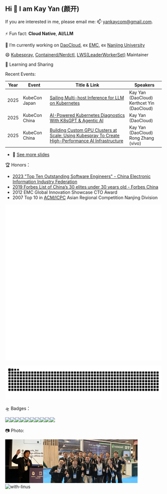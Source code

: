 ## Hi 👋 I am Kay Yan (颜开)

If you are interested in me, please email me:  📫 yankaycom@gmail.com. 

⚡ Fun fact: **Cloud Native**, **AI/LLM**  

🔭 I’m currently working on [DaoCloud](https://www.daocloud.io/en/), ex [EMC](https://en.wikipedia.org/wiki/Dell_EMC), ex [Nanjing University](https://en.wikipedia.org/wiki/Nanjing_University)

😄 [Kubespray](https://github.com/kubernetes-sigs/kubespray), [Containerd/Nerdctl](https://github.com/containerd/nerdctl), [LWS(LeaderWorkerSet)](https://github.com/kubernetes-sigs/lws) Maintainer

🌱 Learning and Sharing

Recent Events:

| Year | Event           | Title & Link                                                                                                                                                                                                                                 | Speakers                                 |
|------|----------------|----------------------------------------------------------------------------------------------------------------------------------------------------------------------------------------------------------------------------------------------|------------------------------------------|
| 2025 | KubeCon Japan  | [Sailing Multi-host Inference for LLM on Kubernetes](https://kccncjpn2025.sched.com/event/1x6zY/sailing-multi-host-inference-for-llm-on-kubernetes-kay-yan-daocloud)                                                                       | Kay Yan (DaoCloud)<br>Kerthcet Yin (DaoCloud) |
| 2025 | KubeCon China  | [AI-Powered Kubernetes Diagnostics With K8sGPT & Agentic AI ](https://kccncchn2025.sched.com/event/1x5iR/cl-lightning-talk-ai-powered-kubernetes-diagnostics-with-k8sgpt-kay-yan-daocloud)                           | Kay Yan (DaoCloud)                        |
| 2025 | KubeCon China  | [Building Custom GPU Clusters at Scale: Using Kubespray To Create High-Performance AI Infrastructure](https://kccncchn2025.sched.com/event/1x5hZ/building-custom-gpu-clusters-at-scale-using-kubespray-to-create-high-performance-ai-infrastructure-kay-yan-daocloud-rong-zhang-vivo) | Kay Yan (DaoCloud)<br>Rong Zhang (vivo)    |

* 📑 [See more slides](slides/README.md)

🏆 Honors：

* [2023 "Top Ten Outstanding Software Engineers" - China Electronic Information Industry Federation](https://baijiahao.baidu.com/s?id=1776345995076640356&wfr=spider&for=pc)
* [2019 Forbes List of China’s 30 elites under 30 years old - Forbes China](https://www.forbeschina.com/lists/1725)
* 2012 EMC Global Innovation Showcase CTO Award
* 2007 Top 10 in [ACM/ICPC](https://en.wikipedia.org/wiki/International_Collegiate_Programming_Contest) Asian Regional Competition Nanjing Division

![Metrics](https://github.com/yankay/yankay/blob/main/github-metrics.svg)

![github contribution grid snake animation](https://raw.githubusercontent.com/yankay/yankay/output/github-contribution-grid-snake.svg)

🛸 Badges：

<img src="https://images.credly.com/images/43195a73-9ee6-40c7-bd75-eae8515ac836/blob" height="100"/><img src="https://images.credly.com/images/67a3d9a6-e07c-443e-9ac3-e72067b407d8/blob" height="100"/><img src="https://images.credly.com/images/ebedf05f-3b04-4163-a147-9e469bdaddbf/blob" height="100"/><img src="https://images.credly.com/images/7452e181-d092-4b92-934f-dfc16d9061e9/image.png" height="100"/><img src="https://images.credly.com/images/659b3a27-9b9d-4a19-8548-b686d3563c2b/image.png" height="100"/><img src="https://images.credly.com/images/8ce9ab71-6745-4b22-98f2-99f3b12a3aa6/image.png" height="100"/><img src="https://images.credly.com/images/23f11122-3a84-4796-9854-6cbdae8a73bf/image.png" height="100"/><img src="https://images.credly.com/images/8b8ed108-e77d-4396-ac59-2504583b9d54/cka_from_cncfsite__281_29.png" height="100"/><img src="https://images.credly.com/images/9945dfcb-1cca-4529-85e6-db1be3782210/kubernetes-security-specialist-logo2.png" height="100"/><img src="https://images.credly.com/images/cc8adc83-1dc6-4d57-8e20-22171247e052/blob" height="100"/>

📷 Photo:

<img src="./pictures/self.jpg" alt="self" height="140"><img src="./pictures/together.jpg" alt="together" height="140"><img src="./pictures/with-linus.jpg" alt="with-linus" height="140">


